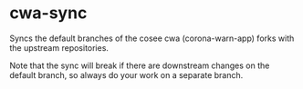 # cwa-sync

Syncs the default branches of the cosee cwa (corona-warn-app) forks with the upstream repositories.

Note that the sync will break if there are downstream changes on the default branch, so always
do your work on a separate branch.
